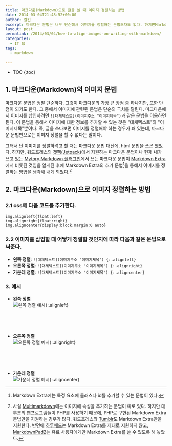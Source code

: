 ```yaml
---
title: 마크다운(Markdown)으로 글을 쓸 때 이미지 정렬하는 방법
date: 2014-03-04T21:48:52+00:00
author: 칼킨
excerpt: 마크다운 문법은 너무 단순해서 이미지를 정렬하는 문법조차도 없다. 하지만Markdown Extra에는 특정 요소에 클래스를 추가할 수 있는 문법이 있어서 css와 함께 사용하면 간단하게 이미지를 정렬할 수 있다. 이 글에서는 그 방법을 설명해 보고자 한다.
layout: post
permalink: /2014/03/04/how-to-align-images-on-writing-with-markdown/
categories:
  - IT 팁
tags:
  - markdown

---
```


* TOC
{:toc}


## 1. 마크다운(Markdown)의 이미지 문법

마크다운 문법은 정말 단순하다. 그것이 마크다운의 가장 큰 장점 중 하나지만, 또한 단점이 되기도 한다. 그 중에서 이미지에 관련된 문법은 단순의 극치를 달린다. 마크다운에서 이미지를 삽입하려면 `![대체텍스트](이미지주소 "이미지제목")`과 같은 문법을 이용하면 된다. 이 문법을 통해서 이미지에 대한 정보를 추가할 수 있는 것은 "대체텍스트"와 "이미지제목"뿐이다. 즉, 글을 쓰다보면 이미지를 정렬해야 하는 경우가 꽤 있는데, 마크다운 문법만으로는 이미지 정렬을 할 수 없다는 말이다.

그래서 난 이미지를 정렬하려고 할 때는 마크다운 문법 대신에, html 문법을 쓰곤 했었다. 하지만, 워드프레스의 [젯팩(Jetpack)](https://wordpress.org/plugins/jetpack/)에서 지원하는 마크다운 문법이나 현재 내가 쓰고 있는 [Mytory Markdown 플러그인](http://wordpress.org/support/plugin/mytory-markdown)에서 쓰는 마크다운 문법이 [Markdown Extra](http://michelf.ca/projects/php-markdown/extra/ "PHP Markdown Extra")에서 비롯된 것임을 알게된 후에 Markdown Extra의 추가 문법[^1]을 통해서 이미지를 정렬하는 방법을 생각해 내게 되었다.[^2]


## 2. 마크다운(Markdown)으로 이미지 정렬하는 방법

### 2.1 css에 다음 코드를 추가한다.
	img.alignleft{float:left}
	img.alignright{float:right}
	img.aligncenter{display:block;margin:0 auto}


### 2.2 이미지를 삽입할 때 어떻게 정렬할 것인지에 따라 다음과 같은 문법으로 써준다.
- **왼쪽 정렬**: `![대체텍스트](이미지주소 "이미지제목") {:.alignleft}`
- **오른쪽 정렬**: `![대체텍스트](이미지주소 "이미지제목") {:.alignright}`
- **가운데 정렬**: `![대체텍스트](이미지주소 "이미지제목") {:.aligncenter}`




### 3. 예시

- **왼쪽 정렬**    
![왼쪽 정렬 예시](https://lh6.googleusercontent.com/-LWf9BMCyZS8/UxXF7xfJ4dI/AAAAAAABj3U/G_RfMpcIi0g/s120/markdown-logo2.png "왼쪽 정렬 예시"){:.alignleft}

<p>&nbsp;<br /></p>
<p>&nbsp;<br /></p>


- **오른쪽 정렬**    
![오른쪽 정렬 예시](https://lh6.googleusercontent.com/-LWf9BMCyZS8/UxXF7xfJ4dI/AAAAAAABj3U/G_RfMpcIi0g/s120/markdown-logo2.png "오른쪽 정렬 예시"){:.alignright}

<p>&nbsp;<br /></p>
<p>&nbsp;<br /></p>


- **가운데 정렬**    
![가운데 정렬 예시](https://lh6.googleusercontent.com/-LWf9BMCyZS8/UxXF7xfJ4dI/AAAAAAABj3U/G_RfMpcIi0g/s120/markdown-logo2.png "가운데 정렬 예시"){:.aligncenter}



[^1]: Markdown Extra에는 특정 요소에 클래스나 id를 추가할 수 있는 문법이 있다.
[^2]: 사실 [Multimarkdown](http://fletcherpenney.net/multimarkdown/)에는 이미지에 속성을 추가하는 문법이 따로 있다. 하지만 대부분의 웹프로그램들이 PHP를 사용하기 때문에, PHP로 구현된 Markdown Extra 문법만을 지원하는 경우가 많다. 워드프레스와 [Tumblr](http://tumblr.com)도 Markdown Extra만을 지원한다. 반면에 [하루패드](http://pad.haroopress.com/user.html)는 Markdown Extra를 제대로 지원하지 않고, [MarkdownPad2](http://markdownpad.com/)는 유료 사용자에게만 Markdown Extra를 쓸 수 있도록 해 놓았다.